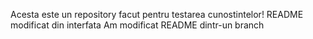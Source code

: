 Acesta este un repository facut pentru testarea cunostintelor!
README modificat din interfata
Am modificat README dintr-un branch

